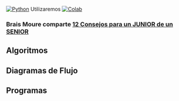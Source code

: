 [![Python](https://img.shields.io/badge/Python-3.11+-yellow?style=for-the-badge&logo=python&logoColor=white&labelColor=101010)](https://python.org)
Utilizaremos [![Colab](https://colab.research.google.com/assets/colab-badge.svg)](https://colab.research.google.com/github/roboflow-ai/notebooks/blob/main/notebooks/train-rtmdet-object-detection-on-custom-data.ipynb)

### Brais Moure comparte [12 Consejos para un JUNIOR de un SENIOR](https://www.youtube.com/watch?v=SavaU66KxQY)


## Algoritmos


## Diagramas de Flujo


## Programas


